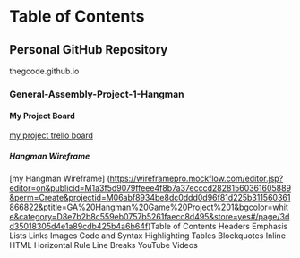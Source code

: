 # Table of Contents
## Personal GitHub Repository
 thegcode.github.io
### General-Assembly-Project-1-Hangman
#### My Project Board
[my project trello board](https://trello.com/b/mC8HOjjN/general-assembly-project-1)
##### Hangman Wireframe
[my Hangman Wireframe] (https://wireframepro.mockflow.com/editor.jsp?editor=on&publicid=M1a3f5d9079ffeee4f8b7a37ecccd28281560361605889&perm=Create&projectid=M06abf8934be8dc0ddd0d96f81d225b311560361866822&ptitle=GA%20Hangman%20Game%20Project%201&bgcolor=white&category=D8e7b2b8c559eb0757b5261faecc8d495&store=yes#/page/3dd35018305d4e1a89cdb425b4a6b64f)Table of Contents
Headers
Emphasis
Lists
Links
Images
Code and Syntax Highlighting
Tables
Blockquotes
Inline HTML
Horizontal Rule
Line Breaks
YouTube Videos